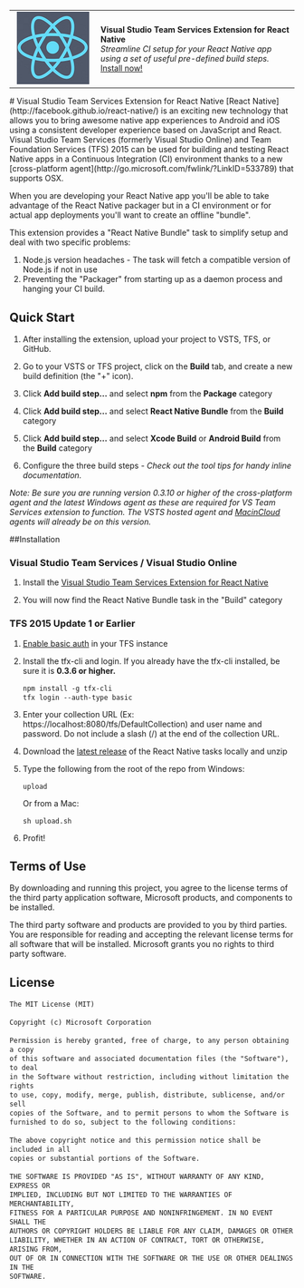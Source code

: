 <table style="width: 100%; border-style: none;"><tr>
<td style="width: 140px; text-align: center;"><img src="docs/media/logo.png" /></td>
<td><strong>Visual Studio Team Services Extension for React Native</strong><br />
<i>Streamline CI setup for your React Native app using a set of useful pre-defined build steps.</i><br />
<a href="http://www.microsoft.com">Install now!</a>
</td>
</tr></table>
# Visual Studio Team Services Extension for React Native
[React Native](http://facebook.github.io/react-native/) is an exciting new technology that allows you to bring awesome native app experiences to Android and iOS using a consistent developer experience based on JavaScript and React. Visual Studio Team Services (formerly Visual Studio Online) and Team Foundation Services (TFS) 2015 can be used for building and testing React Native apps in a Continuous Integration (CI) environment thanks to a new [cross-platform agent](http://go.microsoft.com/fwlink/?LinkID=533789) that supports OSX. 

When you are developing your React Native app you'll be able to take advantage of the React Native packager but in a CI environment or for actual app deployments you'll want to create an offline "bundle".

This extension provides a "React Native Bundle" task to simplify setup and deal with two specific problems: 
1. Node.js version headaches - The task will fetch a compatible version of Node.js if not in use
2. Preventing the "Packager" from starting up as a daemon process and hanging your CI build.

## Quick Start

1. After installing the extension, upload your project to VSTS, TFS, or GitHub.

2. Go to your VSTS or TFS project, click on the **Build** tab, and create a new build definition (the "+" icon).

3. Click **Add build step...** and select **npm** from the **Package** category

3. Click **Add build step...** and select **React Native Bundle** from the **Build** category

3. Click **Add build step...** and select **Xcode Build** or **Android Build** from the **Build** category

4. Configure the three build steps - *Check out the tool tips for handy inline documentation.*

*Note: Be sure you are running version 0.3.10 or higher of the cross-platform agent and the latest Windows agent as these are required for VS Team Services extension to function. The VSTS hosted agent and [MacinCloud](http://go.microsoft.com/fwlink/?LinkID=691834) agents will already be on this version.*

##Installation

### Visual Studio Team Services / Visual Studio Online
1. Install the [Visual Studio Team Services Extension for React Native](http://www.microsoft.com)

2. You will now find the React Native Bundle task in the "Build" category 

### TFS 2015 Update 1 or Earlier

1. [Enable basic auth](http://go.microsoft.com/fwlink/?LinkID=699518) in your TFS instance

2. Install the tfx-cli and login. If you already have the tfx-cli installed, be sure it is **0.3.6 or higher.**

	~~~~~~~~~~~~~~~~~~~~~~~~~~~~~~~~~~
	npm install -g tfx-cli
	tfx login --auth-type basic 
	~~~~~~~~~~~~~~~~~~~~~~~~~~~~~~~~~~

3. Enter your collection URL (Ex: https://localhost:8080/tfs/DefaultCollection) and user name and password. Do not include a slash (/) at the end of the collection URL.

4. Download the [latest release](https://github.com/Microsoft/vsts-react-native-tasks/releases) of the React Native tasks locally and unzip

5. Type the following from the root of the repo from Windows:

	~~~~~~~~~~~~~~~~~~~~~~~~~~~~~~~~~~
	upload
	~~~~~~~~~~~~~~~~~~~~~~~~~~~~~~~~~~

	Or from a Mac:

	~~~~~~~~~~~~~~~~~~~~~~~~~~~~~~~~~~
	sh upload.sh
	~~~~~~~~~~~~~~~~~~~~~~~~~~~~~~~~~~

5. Profit!

## Terms of Use
By downloading and running this project, you agree to the license terms of the third party application software, Microsoft products, and components to be installed. 

The third party software and products are provided to you by third parties. You are responsible for reading and accepting the relevant license terms for all software that will be installed. Microsoft grants you no rights to third party software.

## License

```
The MIT License (MIT)

Copyright (c) Microsoft Corporation

Permission is hereby granted, free of charge, to any person obtaining a copy
of this software and associated documentation files (the "Software"), to deal
in the Software without restriction, including without limitation the rights
to use, copy, modify, merge, publish, distribute, sublicense, and/or sell
copies of the Software, and to permit persons to whom the Software is
furnished to do so, subject to the following conditions:

The above copyright notice and this permission notice shall be included in all
copies or substantial portions of the Software.

THE SOFTWARE IS PROVIDED "AS IS", WITHOUT WARRANTY OF ANY KIND, EXPRESS OR
IMPLIED, INCLUDING BUT NOT LIMITED TO THE WARRANTIES OF MERCHANTABILITY,
FITNESS FOR A PARTICULAR PURPOSE AND NONINFRINGEMENT. IN NO EVENT SHALL THE
AUTHORS OR COPYRIGHT HOLDERS BE LIABLE FOR ANY CLAIM, DAMAGES OR OTHER
LIABILITY, WHETHER IN AN ACTION OF CONTRACT, TORT OR OTHERWISE, ARISING FROM,
OUT OF OR IN CONNECTION WITH THE SOFTWARE OR THE USE OR OTHER DEALINGS IN THE
SOFTWARE.
```
